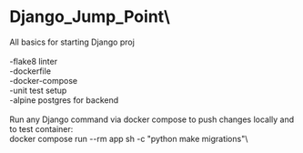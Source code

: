 # Django_Jump_Point\
All basics for starting Django proj\
\
-flake8 linter\
-dockerfile\
-docker-compose\
-unit test setup\
-alpine postgres for backend\
\
Run any Django command via docker compose to push changes locally and to test container:\
docker compose run --rm app sh -c "python make migrations"\

